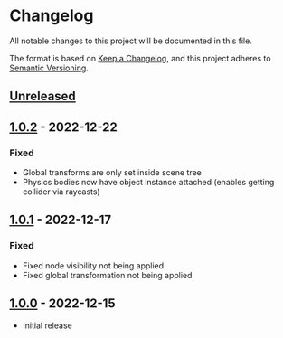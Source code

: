 # Changelog

All notable changes to this project will be documented in this file.

The format is based on [Keep a Changelog](https://keepachangelog.com/en/1.0.0/),
and this project adheres to [Semantic Versioning](https://semver.org/spec/v2.0.0.html).

## [Unreleased]

## [1.0.2] - 2022-12-22
### Fixed
- Global transforms are only set inside scene tree
- Physics bodies now have object instance attached (enables getting collider via raycasts)

## [1.0.1] - 2022-12-17
### Fixed
- Fixed node visibility not being applied
- Fixed global transformation not being applied

## [1.0.0] - 2022-12-15
- Initial release

[unreleased]: https://github.com/Reun-Media/godot-levelblock/compare/1.0.0...HEAD
[1.0.2]: https://github.com/Reun-Media/godot-levelblock/releases/tag/1.0.1...1.0.2
[1.0.1]: https://github.com/Reun-Media/godot-levelblock/releases/tag/1.0.0...1.0.1
[1.0.0]: https://github.com/Reun-Media/godot-levelblock/releases/tag/1.0.0
